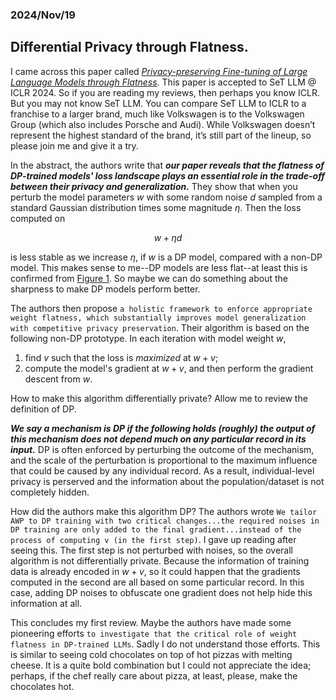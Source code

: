### 2024/Nov/19
## Differential Privacy through Flatness. 

I came across this paper called [*Privacy-preserving Fine-tuning of Large Language Models through Flatness*](https://openreview.net/forum?id=LtdcfCw92l&referrer=%5Bthe%20profile%20of%20Tianlong%20Chen%5D(%2Fprofile%3Fid%3D~Tianlong_Chen1)). This paper is accepted to SeT LLM @ ICLR 2024. So if you are reading my reviews, then perhaps you know ICLR. But you may not know SeT LLM. You can compare SeT LLM to ICLR to a franchise to a larger brand, much like Volkswagen is to the Volkswagen Group (which also includes Porsche and Audi). While Volkswagen doesn’t represent the highest standard of the brand, it’s still part of the lineup, so please join me and give it a try. 

In the abstract, the authors write that ***our paper reveals that the flatness of DP-trained models' loss landscape plays an essential role in the trade-off between their privacy and generalization.*** They show that when you perturb the model parameters $w$ with some random noise $d$ sampled from a standard Gaussian distribution times some magnitude $\eta$. Then the loss computed on 

$$w+\eta d$$

is less stable as we increase $\eta$, if $w$ is a DP model, compared with a non-DP model. This makes sense to me--DP models are less flat--at least this is confirmed from [Figure 1](https://openreview.net/pdf?id=LtdcfCw92l). So maybe we can do something about the sharpness to make DP models perform better.

The authors then propose ```a holistic framework to enforce appropriate weight flatness, which substantially improves model generalization with competitive privacy preservation```. Their algorithm is based on the following non-DP prototype. In each iteration with model weight $w$,

1. find $v$ such that the loss is *maximized* at $w+v$;
2. compute the model's gradient at $w+v$, and then perform the gradient descent from $w$.

How to make this algorithm differentially private? Allow me to review the definition of DP. 

***We say a mechanism is DP if the following holds (roughly) the output of this mechanism does not depend much on any particular record in its input.*** DP is often enforced by perturbing the outcome of the mechanism, and the scale of the perturbation is proportional to the maximum influence that could be caused by any individual record. As a result, individual-level privacy is perserved and the information about the population/dataset is not completely hidden.

How did the authors make this algorithm DP? The authors wrote ```We tailor AWP to DP training with two critical changes...the required noises in DP training are only added to the final gradient...instead of the process of computing v (in the first step)```. I gave up reading after seeing this. The first step is not perturbed with noises, so the overall algorithm is not differentially private. Because the information of training data is already encoded in $w+v$, so it could happen that the gradients computed in the second are all based on some particular record. In this case, adding DP noises to obfuscate one gradient does not help hide this information at all. 

This concludes my first review. Maybe the authors have made some pioneering efforts ```to investigate that the critical role of weight flatness in DP-trained LLMs```. Sadly I do not understand those efforts. This is similar to seeing cold chocolates on top of hot pizzas with melting cheese. It is a quite bold combination but I could not appreciate the idea; perhaps, if the chef really care about pizza, at least, please, make the chocolates hot. 
